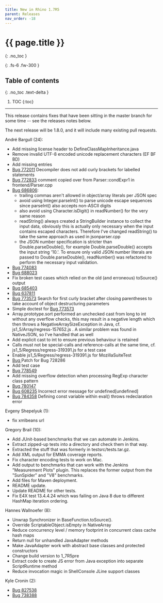 ```yaml
---
title: New in Rhino 1.7R5
parent: Releases
nav_order: -18
---
```


# {{ page.title }}
{: .no_toc }

{: .fs-6 .fw-300 }

## Table of contents
{: .no_toc .text-delta }

1. TOC
{:toc}

---
This release contains fixes that have been sitting in the master branch for some time -- see the releases notes below.

The next release will be 1.8.0, and it will include many existing pull requests.

André Bargull (24):
- Add missing license header to DefineClassMapInheritance.java
- Remove invalid UTF-8 encoded unicode replacement characters (EF BF BD)
- Add missing entries
- [Bug 772011](https://bugzilla.mozilla.org/show_bug.cgi?id=772011) Decompiler does not add curly brackets for labelled statements
- [Bug 772833](https://bugzilla.mozilla.org/show_bug.cgi?id=772833) comment copied over from Parser::condExpr1 in frontend/Parser.cpp
- [Bug 686806](https://bugzilla.mozilla.org/show_bug.cgi?id=686806):
  - trailing commas aren't allowed in object/array literals per JSON spec
  - avoid using Integer.parseInt() to parse unicode escape sequences since parseInt() also accepts non-ASCII digits
  - also avoid using Character.isDigit() in readNumber() for the very same reason
  - readString() always created a StringBuilder instance to collect the input data, obviously this is actually only necessary when the input contains escaped characters. Therefore I've changed readString() to take the same approach as used in jsonparser.cpp
  - the JSON number specification is stricter than Double.parseDouble(), for example Double.parseDouble() accepts the input string '10.'. To ensure only valid JSON number literals are passed to Double.parseDouble(), readNumber() was refactored to perform the necessary input validation.
- [Bug 774083](https://bugzilla.mozilla.org/show_bug.cgi?id=774083)
- [Bug 688023](https://bugzilla.mozilla.org/show_bug.cgi?id=688023)
- Fix broken test cases which relied on the old (and erroneous) toSource() output
- [Bug 685403](https://bugzilla.mozilla.org/show_bug.cgi?id=685403)
- [Bug 637811](https://bugzilla.mozilla.org/show_bug.cgi?id=637811)
- [Bug 773573](https://bugzilla.mozilla.org/show_bug.cgi?id=773573) Search for first curly bracket after closing parentheses to take account of object destructuring parameters
- Simple doctest for [Bug 773573](https://bugzilla.mozilla.org/show_bug.cgi?id=773573)
- Array.prototype.sort performed an unchecked cast from long to int without any overflow checks, this may result in a negative length which then throws a NegativeArraySizeException in Java, cf. js1_5/Array/regress-157652.js . A similar problem was found in NativeJSON, so I've handled that as well
- Add explicit cast to int to ensure previous behaviour is retained
- Calls must not be special-calls and reference-calls at the same time, cf. js1_5/Regress/regress-319391.js for a test case
- Enable js1_5/Regress/regress-319391.js for MozillaSuiteTest
- [Bug ](https://bugzilla.mozilla.org/show_bug.cgi?id=)Patch for Bug 728286
- Add test case
- [Bug 778549](https://bugzilla.mozilla.org/show_bug.cgi?id=778549)
- Add missing overflow detection when processing RegExp character class pattern
- [Bug 780147](https://bugzilla.mozilla.org/show_bug.cgi?id=780147)
- [Bug 608235](https://bugzilla.mozilla.org/show_bug.cgi?id=608235) Incorrect error message for undefined[undefined]
- [Bug 784358](https://bugzilla.mozilla.org/show_bug.cgi?id=784358) Defining const variable within eval() throws redeclaration error

Evgeny Shepelyuk (1):
- fix xmlbeans url

Gregory Brail (10):
- Add JUnit-based benchmarks that we can automate in Jenkins.
- Extract zipped-up tests into a directory and check them in that way.
- Extracted the stuff that was formerly in testsrc/tests.tar.gz.
- Add XML output for EMMA coverage reports.
- Fix character encoding tests to work on Mac.
- Add output to benchmarks that can work with the Jenkins "Measurement Plots" plugin. This replaces the former output from the "SunSpider" and "V8" benchmarks.
- Add files for Maven deployment.
- README update.
- Update README for other tests.
- Fix E4X test 13.4.4.24 which was failing on Java 8 due to different HashMap iteration ordering.

Hannes Wallnoefer (8):
- Unwrap Synchronizer in BaseFunction.toSource().
- Override ScriptableObject.isEmpty in NativeArray
- Reduce concurrency level / memory footprint in concurrent class cache hash maps
- Return null for unhandled JavaAdapter methods
- Make JavaAdapter work with abstract base classes and protected constructors
- Change build version to 1_7R5pre
- Extract code to create JS error from Java exception into separate ScriptRuntime method
- Reduce invocation magic in ShellConsole JLine support classes

Kyle Cronin (2):
- [Bug 827538](https://bugzilla.mozilla.org/show_bug.cgi?id=827538)
- [Bug 738388](https://bugzilla.mozilla.org/show_bug.cgi?id=738388)
